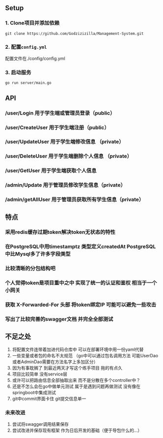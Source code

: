 ## Setup

### 1. Clone项目并添加依赖
```shell
git clone https://github.com/Godzizizilla/Management-System.git
```

### 2. 配置`config.yml`
配置文件在./config/config.yml


### 3. 启动服务
```shell
go run server/main.go 
```
## API
### /user/Login      用于学生端或管理员登录（public） 
### /user/CreateUser 用于学生端注册（public）
### /user/UpdateUser 用于学生端修改信息 （private）
### /user/DeleteUser 用于学生端删除个人信息 （private）
### /user/GetUser    用于学生端获取个人信息

### /admin/Update    用于管理员修改学生信息（private）
### /admin/getAllUser    用于管理员获取所有学生信息（private）

## 特点
### 采用redis缓存过期token解决token无状态的特性
### 在PostgreSQL中用timestamptz 类型定义createdAt PostgreSQL中比Mysql多了许多字段类型
### 比较清晰的分包结构吧
### 个人觉得token是项目重中之中  实现了统一的认证和鉴权 相当于一个小网关
### 获取 X-Forwarded-For 头部 将token绑定IP 可能可以避免一些攻击
### 写出了比较完善的swagger文档 并完全全部测试

## 不足之处
1. 将配置文件连带着加进代码仓库中 可以在部署环境中用一份yaml代替
2. 一些变量或者包的命名不太规范 （go中可以通过包名调用方法 可能UserDao或者AdminDao需要在方法名字上多加区分）
3. 因为有事耽搁了 到最近两天才写这个练手项目 拖的有点久
4. 项目比较简单 没有service层
5. 或许可以把路由信息全部抽取出来 而不是分散在多个controller中？
6. 还是不怎么会在go中做单元测试 属于是遇到问题再做测试 没有像在springboot中集成测试
7. git中commit界面卡住 git提交信息单一

### 未来改进
1. 尝试将swagger调用结果保存
2. 尝试改进并保存现有框架 作为日后开发的基础（便于导包什么的...）